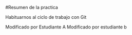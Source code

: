 #Resumen de la practica

Habituarnos al ciclo de trabajo con Git

Modificado por Estudiante A
Modificado por estudiante b

